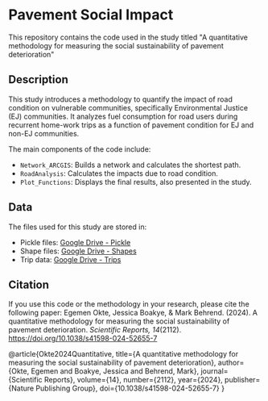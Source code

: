 # Pavement Social Impact

This repository contains the code used in the study titled "A quantitative methodology for measuring the social sustainability of pavement deterioration"

## Description
This study introduces a methodology to quantify the impact of road condition on vulnerable communities, specifically Environmental Justice (EJ) communities. It analyzes fuel consumption for road users during recurrent home-work trips as a function of pavement condition for EJ and non-EJ communities. 

The main components of the code include:
- `Network_ARCGIS`: Builds a network and calculates the shortest path.
- `RoadAnalysis`: Calculates the impacts due to road condition.
- `Plot_Functions`: Displays the final results, also presented in the study.

## Data
The files used for this study are stored in:
- Pickle files: [Google Drive - Pickle](https://drive.google.com/drive/folders/1IpB7L99t5ykQkgYfUaIhvlB1PqV3k_M-?usp=sharing)
- Shape files: [Google Drive - Shapes](https://drive.google.com/drive/folders/1Pt-i94HkkJOsWdGYGXS4hwxxzKbzTfji?usp=sharing)
- Trip data: [Google Drive - Trips](https://drive.google.com/drive/folders/1wz2_TlpEbhe_jiI2guqzhktK_5E48Joq?usp=sharing)

## Citation
If you use this code or the methodology in your research, please cite the following paper:
Egemen Okte, Jessica Boakye, & Mark Behrend. (2024). A quantitative methodology for measuring the social sustainability of pavement deterioration. *Scientific Reports, 14*(2112). https://doi.org/10.1038/s41598-024-52655-7

@article{Okte2024Quantitative,
  title={A quantitative methodology for measuring the social sustainability of pavement deterioration},
  author={Okte, Egemen and Boakye, Jessica and Behrend, Mark},
  journal={Scientific Reports},
  volume={14},
  number={2112},
  year={2024},
  publisher={Nature Publishing Group},
  doi={10.1038/s41598-024-52655-7}
}
